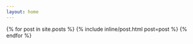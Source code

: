 ```yaml
---
layout: home
---
```


<section class="home-posts">
  {% for post in site.posts %}
	{% include inline/post.html post=post %}
  {% endfor %}
</section>
